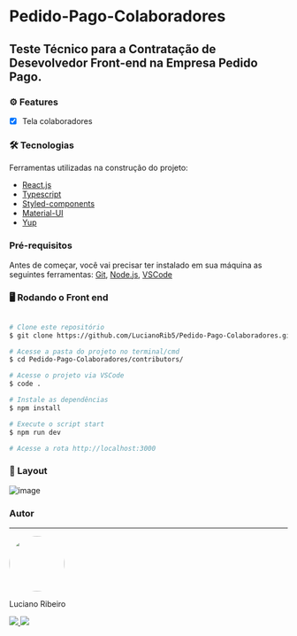 # Pedido-Pago-Colaboradores

## Teste Técnico para a Contratação de Desevolvedor Front-end na Empresa Pedido Pago.

### ⚙️ Features

- [x] Tela colaboradores


### 🛠 Tecnologias

Ferramentas utilizadas na construção do projeto:

- [React.js](https://pt-br.reactjs.org/)
- [Typescript](https://www.typescriptlang.org/)
- [Styled-components](https://styled-components.com/)
- [Material-UI](https://v4.mui.com/pt/)
- [Yup](https://github.com/jquense/yup)

### Pré-requisitos

Antes de começar, você vai precisar ter instalado em sua máquina as seguintes ferramentas:
[Git](https://git-scm.com), [Node.js](https://nodejs.org/en/), [VSCode](https://code.visualstudio.com/)

### 🖥️ Rodando o Front end

```bash

# Clone este repositório
$ git clone https://github.com/LucianoRib5/Pedido-Pago-Colaboradores.git

# Acesse a pasta do projeto no terminal/cmd
$ cd Pedido-Pago-Colaboradores/contributors/

# Acesse o projeto via VSCode
$ code .

# Instale as dependências
$ npm install

# Execute o script start
$ npm run dev

# Acesse a rota http://localhost:3000
```

### 📱 Layout 
![image](https://user-images.githubusercontent.com/89327618/171067447-6feb85ca-1424-4e6a-b08e-ea05d966d5cb.png)



### Autor
---
<div>
  <img style="border-radius: 50%;" src="https://avatars.githubusercontent.com/u/89327618?v=4" width="100px;" alt=""/></br>
  <p>Luciano Ribeiro</b></p>
</div>

<div> 
  <a href="https://www.linkedin.com/in/lucianorib5/">
    <img src="https://img.shields.io/badge/LinkedIn-0077B5?style=for-the-badge&logo=linkedin&logoColor=white"/> 
  </a>  
  <a href="https://api.whatsapp.com/send?phone=5517996052042">
  <img src="https://img.shields.io/badge/WhatsApp-25D366?style=for-the-badge&logo=whatsapp&logoColor=white"/>
  </a>
</div>
